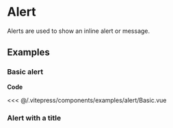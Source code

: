 <script setup>
import Basic from '../.vitepress/components/examples/alert/Basic.vue'
import Title from '../.vitepress/components/examples/alert/Title.vue'
import Error from '../.vitepress/components/examples/alert/Error.vue'
import Warning from '../.vitepress/components/examples/alert/Warning.vue'
import Success from '../.vitepress/components/examples/alert/Success.vue'
import WithoutIcon from '../.vitepress/components/examples/alert/WithoutIcon.vue'
import NonDismissible from '../.vitepress/components/examples/alert/NonDismissible.vue'
</script>

# Alert

Alerts are used to show an inline alert or message.

## Examples

### Basic alert
<Example>
  <Basic />
</Example>

**Code**

<<< @/.vitepress/components/examples/alert/Basic.vue

### Alert with a title
<Example>
  <Title />
</Example>

**Code**

<<< @/.vitepress/components/examples/alert/Title.vue

### Error alert
<Example>
  <Error />
</Example>

**Code**

<<< @/.vitepress/components/examples/alert/Error.vue

### Warning alert
<Example>
  <Warning />
</Example>

**Code**

<<< @/.vitepress/components/examples/alert/Warning.vue

### Success alert
<Example>
  <Success />
</Example>

**Code**

<<< @/.vitepress/components/examples/alert/Success.vue

### Alert without icon
<Example>
  <WithoutIcon />
</Example>

**Code**

<<< @/.vitepress/components/examples/alert/WithoutIcon.vue

### Non-dismissible alert
<Example>
  <NonDismissible />
</Example>

**Code**

<<< @/.vitepress/components/examples/alert/NonDismissible.vue
